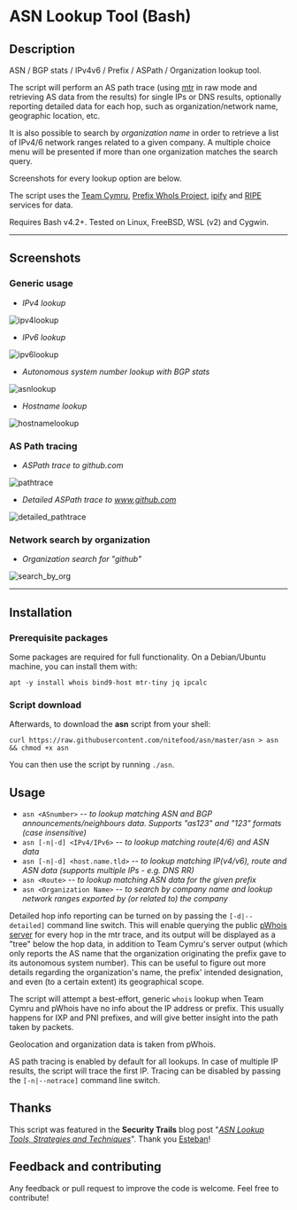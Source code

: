 # ASN Lookup Tool (Bash)

## Description

ASN / BGP stats / IPv4v6 / Prefix / ASPath / Organization lookup tool.

The script will perform an AS path trace (using [mtr](https://github.com/traviscross/mtr) in raw mode and retrieving AS data from the results) for single IPs or DNS results, optionally reporting detailed data for each hop, such as organization/network name, geographic location, etc.

It is also possible to search by _organization name_ in order to retrieve a list of IPv4/6 network ranges related to a given company. A multiple choice menu will be presented if more than one organization matches the search query.

Screenshots for every lookup option are below.

The script uses the [Team Cymru](https://team-cymru.com/community-services/ip-asn-mapping/), [Prefix WhoIs Project](https://pwhois.org/), [ipify](https://www.ipify.org/) and [RIPE](https://stat.ripe.net/) services for data.

Requires Bash v4.2+. Tested on Linux, FreeBSD, WSL (v2) and Cygwin.

---

## Screenshots

### Generic usage ###

* _IPv4 lookup_

![ipv4lookup](https://user-images.githubusercontent.com/24555810/92528238-b9eaae00-f228-11ea-875a-a44eff701f4d.png)

* _IPv6 lookup_

![ipv6lookup](https://user-images.githubusercontent.com/24555810/92528338-e69ec580-f228-11ea-9488-3f762c2d8582.png)

* _Autonomous system number lookup with BGP stats_

![asnlookup](https://user-images.githubusercontent.com/24555810/95152564-a1b97080-078d-11eb-9fcf-47ca60b5bac2.png)

* _Hostname lookup_

![hostnamelookup](https://user-images.githubusercontent.com/24555810/92540333-83229100-f244-11ea-8d3f-2e21d6f04b3b.png)

### AS Path tracing ###

* _ASPath trace to github.com_

![pathtrace](https://user-images.githubusercontent.com/24555810/92540382-b49b5c80-f244-11ea-87a8-9cf460ea192a.png)

* _Detailed ASPath trace to www.github.com_

![detailed_pathtrace](https://user-images.githubusercontent.com/24555810/92541428-46579980-f246-11ea-90da-3a24bdb5e833.png)

### Network search by organization ###

* _Organization search for "github"_

![search_by_org](https://user-images.githubusercontent.com/24555810/95528480-85f5da80-09d8-11eb-8f9f-29d6211e2d86.png)

---

## Installation

### Prerequisite packages

Some packages are required for full functionality. On a Debian/Ubuntu machine, you can install them with:

`apt -y install whois bind9-host mtr-tiny jq ipcalc`

### Script download

Afterwards, to download the **asn** script from your shell:

`curl https://raw.githubusercontent.com/nitefood/asn/master/asn > asn && chmod +x asn`

You can then use the script by running `./asn`.

## Usage

* `asn <ASnumber>` -- _to lookup matching ASN and BGP announcements/neighbours data. Supports "as123" and "123" formats (case insensitive)_
* `asn [-n|-d] <IPv4/IPv6>` -- _to lookup matching route(4/6) and ASN data_
* `asn [-n|-d] <host.name.tld>` -- _to lookup matching IP(v4/v6), route and ASN data (supports multiple IPs - e.g. DNS RR)_
* `asn <Route>` -- _to lookup matching ASN data for the given prefix_
* `asn <Organization Name>` -- _to search by company name and lookup network ranges exported by (or related to) the company_

Detailed hop info reporting can be turned on by passing the `[-d|--detailed]` command line switch. This will enable querying the public [pWhois server](https://pwhois.org/server.who) for every hop in the mtr trace, and its output will be displayed as a "tree" below the hop data, in addition to Team Cymru's server output (which only reports the AS name that the organization originating the prefix gave to its autonomous system number). This can be useful to figure out more details regarding the organization's name, the prefix' intended designation, and even (to a certain extent) its geographical scope.

The script will attempt a best-effort, generic `whois` lookup when Team Cymru and pWhois have no info about the IP address or prefix. This usually happens for IXP and PNI prefixes, and will give better insight into the path taken by packets.

Geolocation and organization data is taken from pWhois.

AS path tracing is enabled by default for all lookups. In case of multiple IP results, the script will trace the first IP. Tracing can be disabled by passing the `[-n|--notrace]` command line switch.

## Thanks

This script was featured in the **Security Trails** blog post "[_ASN Lookup Tools, Strategies and Techniques_](https://securitytrails.com/blog/asn-lookup#autonomous-system-lookup-script)". Thank you [Esteban](https://www.estebanborges.com/)!

## Feedback and contributing

Any feedback or pull request to improve the code is welcome. Feel free to contribute!
